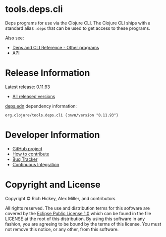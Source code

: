tools.deps.cli
========================================

Deps programs for use via the Clojure CLI. The Clojure CLI ships with a standard alias `:deps` that can be used to get access to these programs.

Also see:

* [Deps and CLI Reference - Other programs](https://clojure.org/reference/clojure_cli#programs)
* [API](https://clojure.github.io/tools.deps.cli)

# Release Information

Latest release: 0.11.93

* [All released versions](https://search.maven.org/#search%7Cgav%7C1%7Cg%3A%22org.clojure%22%20AND%20a%3A%22tools.deps.cli%22)

[deps.edn](https://clojure.org/guides/deps_and_cli) dependency information:

```
org.clojure/tools.deps.cli {:mvn/version "0.11.93"}
```

# Developer Information

* [GitHub project](https://github.com/clojure/tools.deps.cli)
* [How to contribute](https://clojure.org/community/contributing)
* [Bug Tracker](https://clojure.atlassian.net/browse/TDEPS)
* [Continuous Integration](https://github.com/clojure/tools.deps.cli/actions/workflows/test.yml)

# Copyright and License

Copyright © Rich Hickey, Alex Miller, and contributors

All rights reserved. The use and
distribution terms for this software are covered by the
[Eclipse Public License 1.0] which can be found in the file
LICENSE at the root of this distribution. By using this software
in any fashion, you are agreeing to be bound by the terms of this
license. You must not remove this notice, or any other, from this
software.

[Eclipse Public License 1.0]: https://opensource.org/license/epl-1-0/
